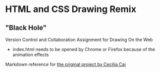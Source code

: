 # HTML and CSS Drawing Remix
## "Black Hole"

Version Control and Collaboration Assignment for Drawing On the Web

* index.html needs to be opened by Chrome or Firefox because of the animation effects

Markdown reference for [the original project by Cecilia Cai](https://github.com/Cceciliaa/Collage_drawing)



